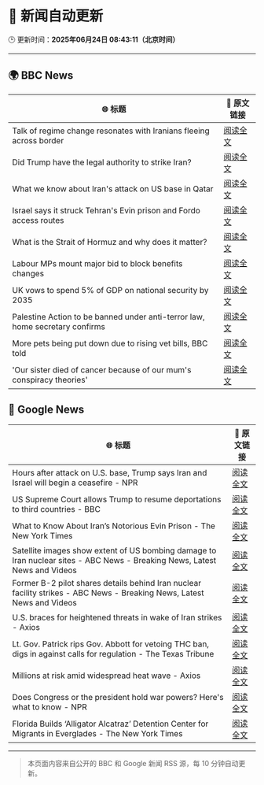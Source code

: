 # 🧠 新闻自动更新

🕒 更新时间：**2025年06月24日 08:43:11（北京时间）**

---

## 🌍 BBC News

| 🌐 标题 | 🔗 原文链接 |
|--------|-------------|
| Talk of regime change resonates with Iranians fleeing across border | [阅读全文](https://www.bbc.com/news/articles/cy9xl4nrq8wo) |
| Did Trump have the legal authority to strike Iran? | [阅读全文](https://www.bbc.com/news/articles/c4gkw04yze1o) |
| What we know about Iran's attack on US base in Qatar | [阅读全文](https://www.bbc.com/news/articles/cdjxdgjpd48o) |
| Israel says it struck Tehran's Evin prison and Fordo access routes | [阅读全文](https://www.bbc.com/news/articles/cp8621gnknjo) |
| What is the Strait of Hormuz and why does it matter? | [阅读全文](https://www.bbc.com/news/articles/c78n6p09pzno) |
| Labour MPs mount major bid to block benefits changes | [阅读全文](https://www.bbc.com/news/articles/c8d6947ej5ro) |
| UK vows to spend 5% of GDP on national security by 2035 | [阅读全文](https://www.bbc.com/news/articles/c07dk90d94vo) |
| Palestine Action to be banned under anti-terror law, home secretary confirms | [阅读全文](https://www.bbc.com/news/articles/c4g83l33wdeo) |
| More pets being put down due to rising vet bills, BBC told | [阅读全文](https://www.bbc.com/news/articles/ce9xjmz70m5o) |
| 'Our sister died of cancer because of our mum's conspiracy theories' | [阅读全文](https://www.bbc.com/news/articles/crenzwyvpn1o) |

## 📰 Google News

| 🌐 标题 | 🔗 原文链接 |
|--------|-------------|
| Hours after attack on U.S. base, Trump says Iran and Israel will begin a ceasefire - NPR | [阅读全文](https://news.google.com/rss/articles/CBMifkFVX3lxTFB3aGI4d2c5M1FQU2o0TERxdHFyc0paOHFkbkhUNFY0d3JmRDB6N3Y5NktsTjNBZEVpNVpJOHZNcnJCM0VYU0RuVHZnbzQ5VlRWZ1pnb09GUWRTSzZZcTd6TnpiTnNFQm1mTk5CeDVaaS1jQXZjbEZncWlOSlcwdw?oc=5) |
| US Supreme Court allows Trump to resume deportations to third countries - BBC | [阅读全文](https://news.google.com/rss/articles/CBMiWkFVX3lxTE1ZWUN1ZFdPRWpRd05vV19ndDBEVWx6ZE9WQ0MtTU5sdTk5bTB6LXdWdE9ZOHI1MGQ1MVZfUl9BMTk2a1l2TnQ4dmJkUGFqUHZnVmwtTlAxRHExd9IBX0FVX3lxTE5kRG45TjI0bk9TTERzQlltZ0NKV1gtN194ZVMxVGM5eC1fTnpfS0pNRHU0dXdtb2ZEOUFHMS1rRGZoem9nZXZLSUlKWGdlSWlOOHk4azVIZ2xfYTd6blJN?oc=5) |
| What to Know About Iran’s Notorious Evin Prison - The New York Times | [阅读全文](https://news.google.com/rss/articles/CBMifkFVX3lxTFBqb2hBbVNEV2FQWkh6NE1MVER3ZXVuWDFLSVotTFdnLTlCWTB2Z1FKQUZFZ29jV0JZZ2UyZkJjMm5LVFo4SFBVMnZhaGRtbS1WRVFVSW1MY1dfc19SVk9RZkoydVJwbl9XN3c5T3Fia2FZRFpSYS1ic1pLUHBfdw?oc=5) |
| Satellite images show extent of US bombing damage to Iran nuclear sites - ABC News - Breaking News, Latest News and Videos | [阅读全文](https://news.google.com/rss/articles/CBMiqwFBVV95cUxPbnFVNDVRVk81ZDBNOW93UTVpYWtUeVpxQkU5MDZFY1hGMjN3bkR5d2tXSFcySkdIa3pTWWlOdnh4WDI5cGFWcGRYSWgybkN1YmZ3clVjXzZrREZBeHMwNDk5akFBeWVudGYxYWtyQ2g5bU82ZGRmb0UyZFVNaWVLQ05feWVYUDJnTWRMbkNNSkt4U0JjeTFuOGduanRWenlfMGtlOThaUmJXZkHSAbABQVVfeXFMTmQ2cnkxNjZzY0dxTUZhZG82b0hVNks2M3N2RXQzbm5MeE1NXzBHOTh2bHJrTmxqcTRrdnduZlFUZkRaVTJiaTdacVRkNFBVcEg2SmxvOGtBa0FXUy1tS0VValVKSF95azBYVkR6LUlCU2E1T1dIU0Z3WTVaTXhLNUJXOHg2dlhpa0tBdjVhUTB1NEZlTGYxakRCeGtMY2NqLWN4M1JfbXdVWUxob1BabWg?oc=5) |
| Former B-2 pilot shares details behind Iran nuclear facility strikes - ABC News - Breaking News, Latest News and Videos | [阅读全文](https://news.google.com/rss/articles/CBMinAFBVV95cUxNd21fenJ5aEcxWnltVDdpZmdvcG0zMUkzd3ZTR196VW4tVVRFM01xTklGbkdKWS1mVUVIajRqaEN0WGtoUHBRUzhyYjlJa3lyY25RS2dPN0xjX0xKSzB0QTFxbWhrV05KQ1dLckVTQUp5ZGdJQkZzMEE1QjJURzY3S0hDM1o4c1BKRS1aNk10Y2xQQkFHUTZfcTNzUlLSAaIBQVVfeXFMTndSNU1XTk1WcEpnU0Zac0hYajRZNzRpbTNzeXRZQU01X0luRFoydW1NeHJiNWhNRnZJWDBnc3RieVR1aE9POF8yeVoyNVM1QjBHd1BkblBsWUFISXhUUndSanl5cFUyUUI0OGVnemZNbjhwM0VNYzU3SVVOd1IxVEJLdTlQbGpFU21rQlk3RFg1MDF4eGg0bUhLOU9uc3VNekx3?oc=5) |
| U.S. braces for heightened threats in wake of Iran strikes - Axios | [阅读全文](https://news.google.com/rss/articles/CBMidkFVX3lxTFBES2RreWtON200V3dyck9sYnJTLXlsVFlyRks4ZDhLQnBmU2EwVmJtZGJsNUNYTTV5UFh6MDY1SGpuSW50bGJFUWJQX25fbUNWdU5zeDQxZ3U2bWtLOUZ4WmxlUVZTLWpFbnluSWM4djNsSjZJaHc?oc=5) |
| Lt. Gov. Patrick rips Gov. Abbott for vetoing THC ban, digs in against calls for regulation - The Texas Tribune | [阅读全文](https://news.google.com/rss/articles/CBMikgFBVV95cUxQdFZBRTdKalkxeFNCNEg3alA0QUUxQ1htelFyemhwc0o2aUZ5dDBsTnppSUlZbFVxMzlwUTRhZXJIa3VHOF9CYmdxaEoyVWg5cVpYRHc3dndJdXhrVG1ud1AwcjNEX2IyaHh5eGRFd093LXFoY09YU1lIX3k1bFRqcWREZjdkbWowNGNxa1lYU1ZPZw?oc=5) |
| Millions at risk amid widespread heat wave - Axios | [阅读全文](https://news.google.com/rss/articles/CBMiVEFVX3lxTE80MEVRNzRsSmJTSC10M29hZ0FTaGxtMEUxRzVWdk1nanBwdGI5Z19Bb0N6clFhVTlEdjQ3UWVTUnhjVDNicWtZU2N0Y2NGVFZtVXpHdw?oc=5) |
| Does Congress or the president hold war powers? Here's what to know - NPR | [阅读全文](https://news.google.com/rss/articles/CBMikAFBVV95cUxQNDcwRjZkdnhPd2k2d3VzUklfQUNKZnI4aWVxUm9Wc0UxSFN2aVNLRllKcFpDLXVKS0MyckVGVWJBbU1EZGdiWGNWVXJYekF5a3NoMTh5YzVYZGZILWZ4ZzJ2MVpOWDZ0b0lwS2pvdFJSb0Fja3FEOW1RRlNYWjc1UFp0c1ZVYU5HMEh3OXdXZTg?oc=5) |
| Florida Builds ‘Alligator Alcatraz’ Detention Center for Migrants in Everglades - The New York Times | [阅读全文](https://news.google.com/rss/articles/CBMipgFBVV95cUxPbWppUVd6cFN4VE5jQmVQZXFVSEl3NEFTTUxtOWRBTlR6TEExM0ZSdzh5aWhPOFFISkFwZmF0Zm1JdTVES0VPUnpYZkplQ3FFUUZGN204OTRIZmtPb1BvcTNNVWgydDIwUy1pRGhXWng2RS15WlRGLTMyb0NFR0wzV3FiWW5OMUlJUjQ1Sk5mbVVjVjFzSi1XbVhjSnlVM3hxYjkxQ2xn?oc=5) |

---
> 本页面内容来自公开的 BBC 和 Google 新闻 RSS 源，每 10 分钟自动更新。
